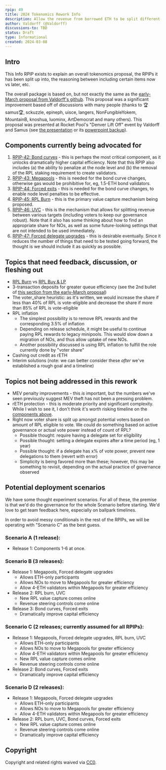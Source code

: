 ```yaml
---
rpip: 49
title: 2024 Tokenomics Rework Info
description: Allow the revenue from borrowed ETH to be split different ways
author: Valdorff (@Valdorff)
discussions-to: TBD
status: Draft
type: Informational
created: 2024-03-08
---
```


## Intro
This Info RPIP exists to explain an overall tokenomics proposal, the RPIPs it has been split up into, the reasoning between including certain items now vs later, etc.

The overall package is based on, but not exactly the same as the [early-March proposal from Valdorff's github](../assets/rpip-49/readme.md). This proposal was a significant improvement based off of discussions with many people (thanks to 🏆samus🏆, sckuzzle, epineph, uisce, langers, NonFungibleYokem, MountainB, knoshua, luominx, ArtDemocrat and many others). This proposal was presented at Rocket Pool's "Denver Lift Off" event by Valdorff and Samus (see [the presentation](https://docs.google.com/presentation/d/12WRXuZktEtViwBWxFwm8OHpwpgoOpAF01859o0jGkiw) or its [powerpoint backup](../assets/rpip-49/On%20The%20Horizon%20(backup%20version).pptx)).

## Components currently being advocated for
1. [RPIP-42: Bond curves](RPIP-42.md) - this is perhaps the most critical component, as it unlocks dramatically higher capital efficiency. Note that this RPIP also includes (a) the ability to penalize at the node level and (b) the removal of the RPL staking requirement to create validators.
2. [RPIP-43: Megapools](RPIP-43.md) - this is needed for the bond curve changes, otherwise gas would be prohibitive for, eg, 1.5-ETH bond validators.
3. [RPIP-44: Forced exits](RPIP-44.md) - this is needed for the bond curve changes, to enable node level penalties to be effective.
4. [RPIP-45: RPL Burn](RPIP-45.md) - this is the primary value capture mechanism being proposed.
5. [RPIP-46: UVC](RPIP-46.md) - this is the mechanism that allows for splitting revenue between various targets (including voters to keep our governance robust). Note that it also has some thinking about how to find an appropriate share for NOs, as well as some future-looking settings that are not intended to be used immediately.
6. [RPIP-47: Forced delegate upgrades](RPIP-47.md) - this is desirable eventually. Since it reduces the number of things that need to be tested going forward, the thought is we should include it as quickly as possible.

## Topics that need feedback, discussion, or fleshing out
- [RPL Burn](RPIP-45.md) vs [RPL Buy & LP](RPIP-50.md)
- 3-transaction deposits for greater queue efficiency (see the 2nd bullet of [this section from the early-March proposal](../assets/rpip-49/readme_tier3.md#other-considerations>))
- The voter_share heuristic: as it's written, we would increase the share if less than 40% of RPL is vote-eligible and decrease the share if more than 85% of RPL is vote-eligible 
- RPL inflation
  - The simplest possibility is to remove RPL rewards and the corresponding 3.5% of inflation
  - Depending on release schedule, it might be useful to continue paying RPL rewards to legacy minipools. This would slow down a migration of NOs, and thus allow uptake of new NOs.
  - Another possibility discussed is using RPL inflation to fulfill the role currently done by "voter share"
- Cashing out credit as rETH
- Interim solutions (note: we can better consider these _after_ we've established a rough goal and a timeline)

## Topics not being addressed in this rework
- MEV penalty improvements - this _is_ important, but the numbers we've seen previously suggest MEV theft has not been a pressing problem.
- rETH protection - this is moderate priority and significant complexity. While I wish to see it, I don't think it's worth risking timeline on the [components above](#components-currently-being-advocated-for).
- Right now voter share is split up amongst potential voters based on amount of RPL eligible to vote. We could do something based on active governance or actual vote power instead of count of RPL?
  - Possible thought: require having a delegate set for eligibility
  - Possible thought: setting a delegate expires after a time period (eg, 1 year)
  - Possible thought: if a delegate has x% of vote power, prevent new delegations to them (revert with error)
  - Simplicity is being favored more than these; however, this may be something to revisit, depending on the actual practice of governance observed

## Potential deployment scenarios
We have some thought experiment scenarios. For all of these, the premise is that we'd do the governance for the whole Scenario before starting. We'd love to get team feedback here, especially on ballpark timelines.

In order to avoid messy conditionals in the rest of the RPIPs, we will be operating with "Scenario C" as the best guess.

### Scenario A (1 release):
- Release 1: Components 1-6 at once.

### Scenario B (3 releases):
- Release 1: Megapools, Forced delegate upgrades
  - Allows ETH-only participants
  - Allows NOs to move to Megapools for greater efficiency
  - Allow 4-ETH validators within Megapools for greater efficiency
- Release 2: RPL burn, UVC
  - New RPL value capture comes online
  - Revenue steering controls come online
- Release 3: Bond curves, Forced exits
  - Dramatically improve capital efficiency 

### Scenario C (2 releases; currently assumed for all RPIPs):
- Release 1: Megapools, Forced delegate upgrades, RPL burn, UVC
  - Allows ETH-only participants
  - Allows NOs to move to Megapools for greater efficiency
  - Allow 4-ETH validators within Megapools for greater efficiency
  - New RPL value capture comes online
  - Revenue steering controls come online
- Release 2: Bond curves, Forced exits
  - Dramatically improve capital efficiency 

### Scenario D (2 releases):
- Release 1: Megapools, Forced delegate upgrades
  - Allows ETH-only participants
  - Allows NOs to move to Megapools for greater efficiency
  - Allow 4-ETH validators within Megapools for greater efficiency
- Release 2: RPL burn, UVC, Bond curves, Forced exits
  - New RPL value capture comes online
  - Revenue steering controls come online
  - Dramatically improve capital efficiency

## Copyright
Copyright and related rights waived via [CC0](https://creativecommons.org/publicdomain/zero/1.0/).
